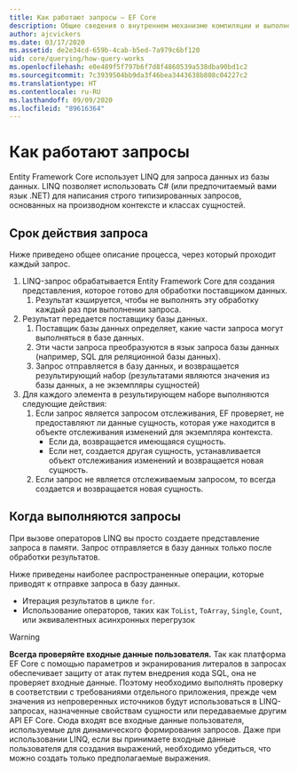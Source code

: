 ```yaml
---
title: Как работают запросы — EF Core
description: Общие сведения о внутреннем механизме компиляции и выполнения запросов Entity Framework Core
author: ajcvickers
ms.date: 03/17/2020
ms.assetid: de2e34cd-659b-4cab-b5ed-7a979c6bf120
uid: core/querying/how-query-works
ms.openlocfilehash: e0e489f5f797b6f7d8f4860539a538dba90bd1c2
ms.sourcegitcommit: 7c3939504bb9da3f46bea3443638b808c04227c2
ms.translationtype: HT
ms.contentlocale: ru-RU
ms.lasthandoff: 09/09/2020
ms.locfileid: "89616364"
---
```

# <a name="how-queries-work"></a>Как работают запросы

Entity Framework Core использует LINQ для запроса данных из базы данных. LINQ позволяет использовать C# (или предпочитаемый вами язык .NET) для написания строго типизированных запросов, основанных на производном контексте и классах сущностей.

## <a name="the-life-of-a-query"></a>Срок действия запроса

Ниже приведено общее описание процесса, через который проходит каждый запрос.

1. LINQ-запрос обрабатывается Entity Framework Core для создания представления, которое готово для обработки поставщиком данных.
   1. Результат кэшируется, чтобы не выполнять эту обработку каждый раз при выполнении запроса.
2. Результат передается поставщику базы данных.
   1. Поставщик базы данных определяет, какие части запроса могут выполняться в базе данных.
   2. Эти части запроса преобразуются в язык запроса базы данных (например, SQL для реляционной базы данных).
   3. Запрос отправляется в базу данных, и возвращается результирующий набор (результатами являются значения из базы данных, а не экземпляры сущностей)
3. Для каждого элемента в результирующем наборе выполняются следующие действия:
   1. Если запрос является запросом отслеживания, EF проверяет, не предоставляют ли данные сущность, которая уже находится в объекте отслеживания изменений для экземпляра контекста.
      * Если да, возвращается имеющаяся сущность.
      * Если нет, создается другая сущность, устанавливается объект отслеживания изменений и возвращается новая сущность.
   2. Если запрос не является отслеживаемым запросом, то всегда создается и возвращается новая сущность.

## <a name="when-queries-are-executed"></a>Когда выполняются запросы

При вызове операторов LINQ вы просто создаете представление запроса в памяти. Запрос отправляется в базу данных только после обработки результатов.

Ниже приведены наиболее распространенные операции, которые приводят к отправке запроса в базу данных.

* Итерация результатов в цикле `for`.
* Использование операторов, таких как `ToList`, `ToArray`, `Single`, `Count`, или эквивалентных асинхронных перегрузок

> [!WARNING]  
> **Всегда проверяйте входные данные пользователя.** Так как платформа EF Core с помощью параметров и экранирования литералов в запросах обеспечивает защиту от атак путем внедрения кода SQL, она не проверяет входные данные. Поэтому необходимо выполнять проверку в соответствии с требованиями отдельного приложения, прежде чем значения из непроверенных источников будут использоваться в LINQ-запросах, назначенные свойствам сущности или передаваемые другим API EF Core. Сюда входят все входные данные пользователя, используемые для динамического формирования запросов. Даже при использовании LINQ, если вы принимаете входные данные пользователя для создания выражений, необходимо убедиться, что можно создать только предполагаемые выражения.
